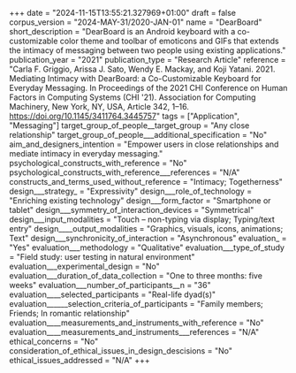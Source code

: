 +++
date = "2024-11-15T13:55:21.327969+01:00"
draft = false
corpus_version = "2024-MAY-31/2020-JAN-01"
name = "DearBoard"
short_description = "DearBoard is an Android keyboard with a co-customizable color theme and toolbar of emoticons and GIFs that extends the intimacy of messaging between two people using existing applications."
publication_year = "2021"
publication_type = "Research Article"
reference = "Carla F. Griggio, Arissa J. Sato, Wendy E. Mackay, and Koji Yatani. 2021. Mediating Intimacy with DearBoard: a Co-Customizable Keyboard for Everyday Messaging. In Proceedings of the 2021 CHI Conference on Human Factors in Computing Systems (CHI '21). Association for Computing Machinery, New York, NY, USA, Article 342, 1–16. https://doi.org/10.1145/3411764.3445757"
tags = ["Application", "Messaging"]
target_group_of_people__target_group = "Any close relationship"
target_group_of_people___additional_specification = "No"
aim_and_designers_intention = "Empower users in close relationships and mediate intimacy in everyday messaging."
psychological_constructs_with_reference = "No"
psychological_constructs_with_reference___references = "N/A"
constructs_and_terms_used_without_reference = "Intimacy; Togetherness"
design___strategy_ = "Expressivity"
design___role_of_technology = "Enriching existing technology"
design___form_factor = "Smartphone or tablet"
design___symmetry_of_interaction_devices = "Symmetrical"
design___input_modalities = "Touch – non-typing via display; Typing/text entry"
design____output_modalities = "Graphics, visuals, icons, animations; Text"
design___synchronicity_of_interaction = "Asynchronous"
evaluation_ = "Yes"
evaluation___methodology = "Qualitative"
evaluation___type_of_study = "Field study: user testing in natural environment"
evaluation___experimental_design = "No"
evaluation___duration_of_data_collection = "One to three months: five weeks"
evaluation___number_of_participants__n = "36"
evaluation____selected_participants = "Real-life dyad(s)"
evaluation______selection_criteria_of_participants = "Family members; Friends; In romantic relationship"
evaluation____measurements_and_instruments_with_reference = "No"
evaluation____measurements_and_instruments___references = "N/A"
ethical_concerns = "No"
consideration_of_ethical_issues_in_design_descisions = "No"
ethical_issues_addressed = "N/A"
+++

